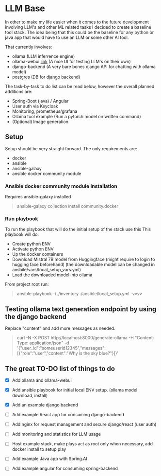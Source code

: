 # LLM Base
In other to make my life easier when it comes to the future development involving LLM's and other ML related tasks I decided to create a baseline tool stack. The idea being that this could be the baseline for any python or java app that would have to use an LLM or some other AI tool.

That currently involves:
- ollama (LLM inferrence engine)
- ollama-webui [link](https://github.com/open-webui/open-webui) (A nice UI for testing LLM's on their own)
- django-backend (A very bare bones django API for chatting with ollama model)
- postgres (DB for django backend)

The task-by-task to do list can be read below, however the overall planned additions are:
- Spring-Boot (java) / Angular
- User auth via Keycloak
- Monitoring, prometheus/grafana
- Ollama tool example (Run a pytorch model on written command)
- (Optional) Image generation


## Setup
Setup should be very straight forward.
The only requirements are: 
- docker
- ansible
- ansible-galaxy
- ansible docker community module

### Ansible docker community module installation
Requires ansible-galaxy installed
>ansible-galaxy collection install community.docker

### Run playbook
To run the playbook that will do the initial setup of the stack use this
This playbook will do:
- Create python ENV
- Activate python ENV
- Up the docker containers
- Download Mistral 7B model from Huggingface (might require to login to hugging face beforehand) (the downloadable model can be changed in ansbile/vars/local_setup_vars.yml)
- Load the downloaded model into ollama

From project root run:
> ansible-playbook -i ./inventory ./ansible/local_setup.yml -vvvv


## Testing ollama text generation endpoint by using the django backend
Replace "content" and add more messages as needed.

> curl -N -X POST http://localhost:8000/generate-ollama -H "Content-Type: application/json" -d '{"user_id":"someuserid12345","messages":[{"role":"user","content":"Why is the sky blue?"}]}'

## The great TO-DO list of things to do
- [x] Add ollama and ollama-webui
- [x] Add ansible playbook for initial local ENV setup. (ollama model download, install)
- [x] Add an example django backend
- [ ] Add example React app for consuming django-backend
- [ ] Add nginx for request management and secure django/react (user auth)
- [ ] Add monitoring and statistics for LLM usage
- [ ] Host example stack, make plays act as root only when necessary, add docker install to setup play
- [ ] Add example Java app with Spring.AI
- [ ] Add example angular for consuming spring-backend


